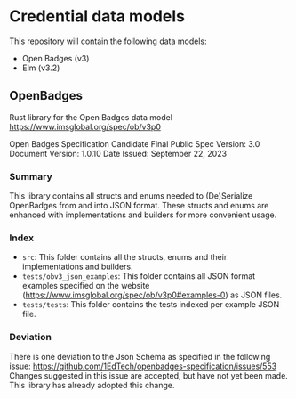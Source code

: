 # Credential data models
This repository will contain the following data models:
- Open Badges (v3)
- Elm (v3.2)

## OpenBadges
Rust library for the Open Badges data model
https://www.imsglobal.org/spec/ob/v3p0

Open Badges Specification
Candidate Final Public
Spec Version:       3.0
Document Version:   1.0.10
Date Issued:        September 22, 2023

### Summary
This library contains all structs and enums needed to (De)Serialize OpenBadges from and into JSON format. These structs and enums are enhanced with implementations and builders for more convenient usage.

### Index
- `src`: This folder contains all the structs, enums and their implementations and builders.
- `tests/obv3_json_examples`: This folder contains all JSON format examples specified on the website (https://www.imsglobal.org/spec/ob/v3p0#examples-0) as JSON files.
- `tests/tests`: This folder contains the tests indexed per example JSON file.

### Deviation
There is one deviation to the Json Schema as specified in the following issue:
https://github.com/1EdTech/openbadges-specification/issues/553
Changes suggested in this issue are accepted, but have not yet been made.
This library has already adopted this change.

